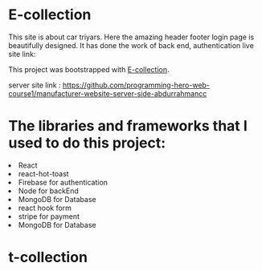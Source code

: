 # E-collection

This site is about car triyars. Here the amazing header footer login page is beautifully designed. It has done the work of back end, authentication live site link: 

This project was bootstrapped with [E-collection](https://t-collection-eaf74.web.app). 

server site link : https://github.com/programming-hero-web-course1/manufacturer-website-server-side-abdurrahmancc

# The libraries and frameworks that I used to do this project:

<li>React</li>
<li>react-hot-toast</li>
<li>Firebase for authentication</li>
<li>Node for backEnd</li>
<li>MongoDB for Database</li>
<li>react hook form</li>
<li>stripe for payment</li>
<li>MongoDB for Database</li>




# t-collection
